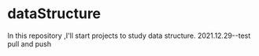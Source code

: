 # dataStructure
In this repository ,I'll start projects to study data structure.
2021.12.29--test pull and push
